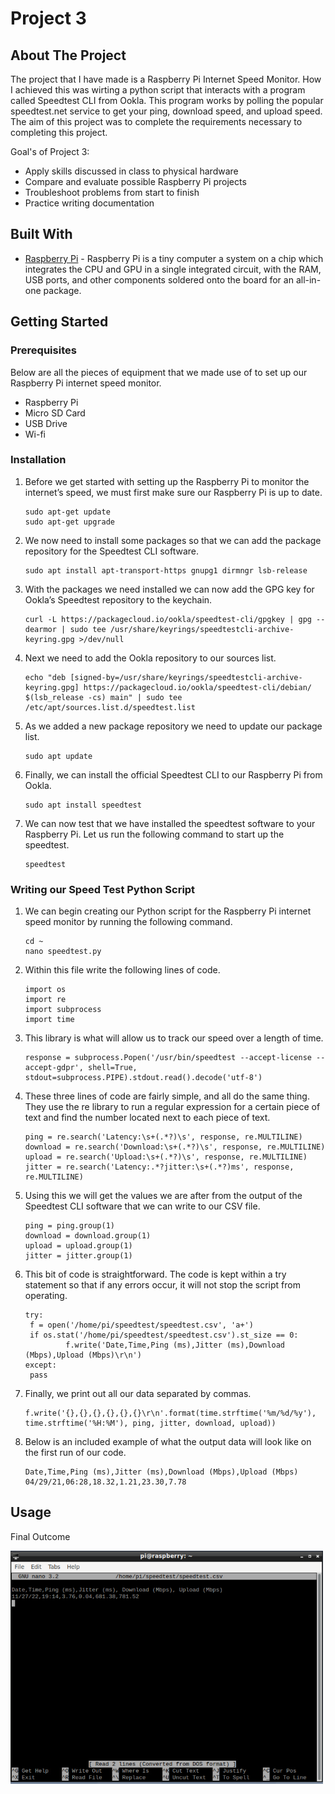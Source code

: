 # Project 3

## About The Project

The project that I have made is a Raspberry Pi Internet Speed Monitor. How I achieved this was wirting a python script that interacts with a program called Speedtest CLI from Ookla. This program works by polling the popular speedtest.net service to get your ping, download speed, and upload speed.
The aim of this project was to complete the requirements necessary to completing this project.

Goal's of Project 3:
* Apply skills discussed in class to physical hardware
* Compare and evaluate possible Raspberry Pi projects
* Troubleshoot problems from start to finish
* Practice writing documentation


## Built With

* [Raspberry Pi](www.raspberrypi.org) - Raspberry Pi is a tiny computer a system on a chip which integrates the CPU and GPU in a single integrated circuit, with the RAM, USB ports, and other components soldered onto the board for an all-in-one package. 


## Getting Started

### Prerequisites

Below are all the pieces of equipment that we made use of to set up our Raspberry Pi internet speed monitor.

  * Raspberry Pi
  * Micro SD Card 
  * USB Drive
  * Wi-fi
  

### Installation

1. Before we get started with setting up the Raspberry Pi to monitor the internet’s speed, we must first make sure our Raspberry Pi is up to date.
   ```
   sudo apt-get update
   sudo apt-get upgrade
   ```
2. We now need to install some packages so that we can add the package repository for the Speedtest CLI software.
   ```
   sudo apt install apt-transport-https gnupg1 dirmngr lsb-release
   ```
3. With the packages we need installed we can now add the GPG key for Ookla’s Speedtest repository to the keychain.
   ```
   curl -L https://packagecloud.io/ookla/speedtest-cli/gpgkey | gpg --dearmor | sudo tee /usr/share/keyrings/speedtestcli-archive-keyring.gpg >/dev/null
   ```
4. Next we need to add the Ookla repository to our sources list.
   ```
   echo "deb [signed-by=/usr/share/keyrings/speedtestcli-archive-keyring.gpg] https://packagecloud.io/ookla/speedtest-cli/debian/ $(lsb_release -cs) main" | sudo tee      /etc/apt/sources.list.d/speedtest.list
   ```
5. As we added a new package repository we need to update our package list.
   ```
   sudo apt update
   ```
6. Finally, we can install the official Speedtest CLI to our Raspberry Pi from Ookla.
   ```
   sudo apt install speedtest
   ```
7. We can now test that we have installed the speedtest software to your Raspberry Pi.
   Let us run the following command to start up the speedtest.
   ```
   speedtest
   ```
   
### Writing our Speed Test Python Script
1. We can begin creating our Python script for the Raspberry Pi internet speed monitor by running the following command.
   ```
   cd ~
   nano speedtest.py
   ```
2. Within this file write the following lines of code.
   ```
   import os
   import re
   import subprocess
   import time
   ```
3. This library is what will allow us to track our speed over a length of time.
   ```
   response = subprocess.Popen('/usr/bin/speedtest --accept-license --accept-gdpr', shell=True, stdout=subprocess.PIPE).stdout.read().decode('utf-8')
   ```
4. These three lines of code are fairly simple, and all do the same thing.
   They use the re library to run a regular expression for a certain piece of text and find the number located next to each piece of text.
   ```
   ping = re.search('Latency:\s+(.*?)\s', response, re.MULTILINE)
   download = re.search('Download:\s+(.*?)\s', response, re.MULTILINE)
   upload = re.search('Upload:\s+(.*?)\s', response, re.MULTILINE)
   jitter = re.search('Latency:.*?jitter:\s+(.*?)ms', response, re.MULTILINE)
   ```
5. Using this we will get the values we are after from the output of the Speedtest CLI software that we can write to our CSV file.
   ```
   ping = ping.group(1)
   download = download.group(1)
   upload = upload.group(1)
   jitter = jitter.group(1)
   ```  
6. This bit of code is straightforward. The code is kept within a try statement so that if any errors occur, it will not stop the script from operating.
   ```
   try:
    f = open('/home/pi/speedtest/speedtest.csv', 'a+')
    if os.stat('/home/pi/speedtest/speedtest.csv').st_size == 0:
            f.write('Date,Time,Ping (ms),Jitter (ms),Download (Mbps),Upload (Mbps)\r\n')
   except:
    pass
   ```
7. Finally, we print out all our data separated by commas.
   ```
   f.write('{},{},{},{},{},{}\r\n'.format(time.strftime('%m/%d/%y'), time.strftime('%H:%M'), ping, jitter, download, upload))
   ```
8. Below is an included example of what the output data will look like on the first run of our code.
   ```
   Date,Time,Ping (ms),Jitter (ms),Download (Mbps),Upload (Mbps)
   04/29/21,06:28,18.32,1.21,23.30,7.78
   ```
   
   
## Usage

Final Outcome

<img src="https://github.com/AlexGallion/Project3/blob/main/Outcome.PNG" width="500">


